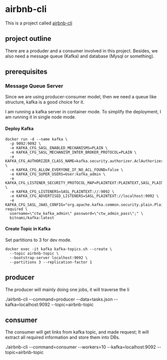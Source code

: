 # airbnb-cli

This is a project called [airbnb-cli](https://docs.google.com/document/d/1JqpxeSFDkspIiW16zqwTCLaIYEByVUSy7CmT-yCJRBw/edit?tab=t.0#heading=h.fg54jvgi09lw)



## project outline
There are a produder and a consumer involved in this project.
Besides, we also need a message queue (Kafka) and database (Mysql or something).

## prerequisites

### Message Queue Server

Since we are using producer-consumer model, then we need a queue like structure, kafka is a good choice for it. 

I am running a kafka server in container mode. To simplify the deployment, I am running it in single node mode. 

#### Deploy Kafka
```
docker run -d --name kafka \
  -p 9092:9092 \
  -e KAFKA_CFG_SASL_ENABLED_MECHANISMS=PLAIN \
  -e KAFKA_CFG_SASL_MECHANISM_INTER_BROKER_PROTOCOL=PLAIN \
  -e KAFKA_CFG_AUTHORIZER_CLASS_NAME=kafka.security.authorizer.AclAuthorizer \
  -e KAFKA_CFG_ALLOW_EVERYONE_IF_NO_ACL_FOUND=false \
  -e KAFKA_CFG_SUPER_USERS=User:kafka_admin \
  -e KAFKA_CFG_LISTENER_SECURITY_PROTOCOL_MAP=PLAINTEXT:PLAINTEXT,SASL_PLAINTEXT:SASL_PLAINTEXT \
  -e KAFKA_CFG_LISTENERS=SASL_PLAINTEXT://:9092 \
  -e KAFKA_CFG_ADVERTISED_LISTENERS=SASL_PLAINTEXT://localhost:9092 \
  -e KAFKA_CFG_SASL_JAAS_CONFIG="org.apache.kafka.common.security.plain.PlainLoginModule required \
  username=\"ctw_kafka_admin\" password=\"ctw_admin_pass\";" \
  bitnami/kafka:latest
```

#### Create Topic in Kafka
Set partitions to 3 for dev mode.
```
docker exec -it kafka kafka-topics.sh --create \
  --topic airbnb-topic \
  --bootstrap-server localhost:9092 \
  --partitions 3 --replication-factor 1
```


## producer
The producer will mainly doing one jobs, it will traverse the li

./airbnb-cli --command=producer --data=tasks.json --kafka=localhost:9092 --topic=airbnb-topic

## consumer
The consumer will get links from kafka topic, and made request;
It will extract all required information and store them into DBs.

./airbnb-cli --command=consumer --workers=10 --kafka=localhost:9092 --topic=airbnb-topic
